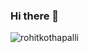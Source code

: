 ### Hi there 👋

<p align="left"> 
  <img src="https://komarev.com/ghpvc/?username=rohitkothapalli&label=PROFILE+VIEWS" alt="rohitkothapalli" /> 
</p>
